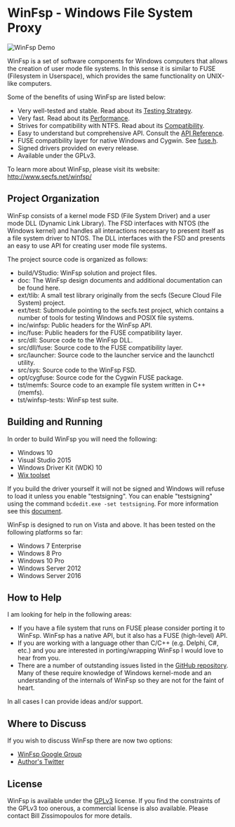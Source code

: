 # WinFsp - Windows File System Proxy

![WinFsp Demo](http://www.secfs.net/winfsp/files/cap.gif)

WinFsp is a set of software components for Windows computers that allows the creation of user mode file systems. In this sense it is similar to FUSE (Filesystem in Userspace), which provides the same functionality on UNIX-like computers.

Some of the benefits of using WinFsp are listed below:

* Very well-tested and stable. Read about its [Testing Strategy](doc/WinFsp-Testing.asciidoc).
* Very fast. Read about its [Performance](doc/WinFsp-Performance-Testing.asciidoc).
* Strives for compatibility with NTFS. Read about its [Compatibility](doc/NTFS-Compatibility.asciidoc ).
* Easy to understand but comprehensive API. Consult the [API Reference](http://www.secfs.net/winfsp/apiref/).
* FUSE compatibility layer for native Windows and Cygwin. See [fuse.h](inc/fuse/fuse.h).
* Signed drivers provided on every release.
* Available under the GPLv3.

To learn more about WinFsp, please visit its website: http://www.secfs.net/winfsp/

## Project Organization

WinFsp consists of a kernel mode FSD (File System Driver) and a user mode DLL (Dynamic Link Library). The FSD interfaces with NTOS (the Windows kernel) and handles all interactions necessary to present itself as a file system driver to NTOS. The DLL interfaces with the FSD and presents an easy to use API for creating user mode file systems.

The project source code is organized as follows:

* build/VStudio: WinFsp solution and project files.
* doc: The WinFsp design documents and additional documentation can be found here.
* ext/tlib: A small test library originally from the secfs (Secure Cloud File System) project.
* ext/test: Submodule pointing to the secfs.test project, which contains a number of tools for testing Windows and POSIX file systems.
* inc/winfsp: Public headers for the WinFsp API.
* inc/fuse: Public headers for the FUSE compatibility layer.
* src/dll: Source code to the WinFsp DLL.
* src/dll/fuse: Source code to the FUSE compatibility layer.
* src/launcher: Source code to the launcher service and the launchctl utility.
* src/sys: Source code to the WinFsp FSD.
* opt/cygfuse: Source code for the Cygwin FUSE package.
* tst/memfs: Source code to an example file system written in C++ (memfs).
* tst/winfsp-tests: WinFsp test suite.

## Building and Running

In order to build WinFsp you will need the following:

* Windows 10
* Visual Studio 2015
* Windows Driver Kit (WDK) 10
* [Wix toolset](http://wixtoolset.org)

If you build the driver yourself it will not be signed and Windows will refuse to load it unless you enable "testsigning". You can enable "testsigning" using the command `bcdedit.exe -set testsigning`. For more information see this [document](http://www.secfs.net/winfsp/develop/debug/).

WinFsp is designed to run on Vista and above. It has been tested on the following platforms so far:

* Windows 7 Enterprise
* Windows 8 Pro
* Windows 10 Pro
* Windows Server 2012
* Windows Server 2016

## How to Help

I am looking for help in the following areas:

* If you have a file system that runs on FUSE please consider porting it to WinFsp. WinFsp has a native API, but it also has a FUSE (high-level) API.
* If you are working with a language other than C/C++ (e.g. Delphi, C#, etc.) and you are interested in porting/wrapping WinFsp I would love to hear from you.
* There are a number of outstanding issues listed in the [GitHub repository](https://github.com/billziss-gh/winfsp/issues). Many of these require knowledge of Windows kernel-mode and an understanding of the internals of WinFsp so they are not for the faint of heart.

In all cases I can provide ideas and/or support.

## Where to Discuss

If you wish to discuss WinFsp there are now two options:

- [WinFsp Google Group](https://groups.google.com/forum/#!forum/winfsp)
- [Author's Twitter](https://twitter.com/BZissimopoulos)

## License

WinFsp is available under the [GPLv3](http://www.gnu.org/licenses/gpl-3.0.html) license. If you find the constraints of the GPLv3 too onerous, a commercial license is also available. Please contact Bill Zissimopoulos <billziss at navimatics.com> for more details.
